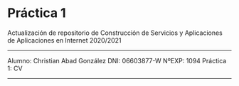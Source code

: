  # Práctica 1
Actualización de repositorio de Construcción de Servicios y Aplicaciones de Aplicaciones en Internet 2020/2021
**************************************************************************************************************
Alumno: Christian Abad González
DNI: 06603877-W
NºEXP: 1094
Práctica 1: CV
**************************************************************************************************************
